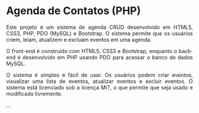 # Agenda de Contatos (PHP)
<p align="justify">
Este projeto é um sistema de agenda CRUD desenvolvido em HTML5, CSS3, PHP, PDO (MySQL) e Bootstrap. O sistema permite que os usuários criem, leiam, atualizem e excluam eventos em uma agenda.</p>

<p align="justify">O front-end é construído com HTML5, CSS3 e Bootstrap, enquanto o back-end é desenvolvido em PHP usando PDO para acessar o banco de dados MySQL. </p>

<p align="justify">O sistema é simples e fácil de usar. Os usuários podem criar eventos, visualizar uma lista de eventos, atualizar eventos e excluir eventos. O sistema está licenciado sob a licença MIT, o que permite que seja usado e modificado livremente.</p>

...
